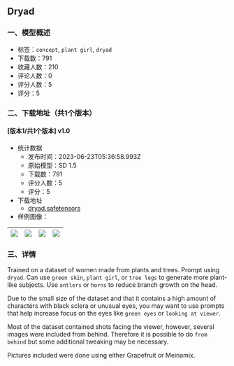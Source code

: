 ## Dryad
### 一、模型概述

- 标签：`concept`, `plant girl`, `dryad`
- 下载数：791
- 收藏人数：210
- 评论人数：0
- 评分人数：5
- 评分：5

### 二、下载地址（共1个版本）

#### [版本1/共1个版本] v1.0

- 统计数据
  - 发布时间：2023-06-23T05:36:58.993Z
  - 原始模型：SD 1.5
  - 下载数：791
  - 评分人数：5
  - 评分：5
- 下载地址
  - [dryad.safetensors](https://civitai.com/api/download/models/102030)
- 样例图像：

| <img src="https://image.civitai.com/xG1nkqKTMzGDvpLrqFT7WA/e294593b-b995-4975-8dbc-bc63619c1660/width=450/1252894.jpeg" /> | <img src="https://image.civitai.com/xG1nkqKTMzGDvpLrqFT7WA/70385c69-6b1e-4935-a1b8-d0613ca1dd75/width=450/1252896.jpeg" /> | <img src="https://image.civitai.com/xG1nkqKTMzGDvpLrqFT7WA/008d5b9c-8fd4-437b-91ff-2e0c47460149/width=450/1252899.jpeg" /> | <img src="https://image.civitai.com/xG1nkqKTMzGDvpLrqFT7WA/f0e889ba-580f-4cb4-9b56-df7148587f09/width=450/1252904.jpeg" /> |
| ---- | ---- | ---- | ---- |


### 三、详情
<p>Trained on a dataset of women made from plants and trees. Prompt using <code>dryad</code>. Can use <code>green skin</code>, <code>plant girl</code>, or <code>tree legs</code> to generate more plant-like subjects. Use <code>antlers</code> or <code>horns</code> to reduce branch growth on the head. </p><p></p><p>Due to the small size of the dataset and that it contains a high amount of characters with black sclera or unusual eyes, you may want to use prompts that help increase focus on the eyes like <code>green eyes</code> or <code>looking at viewer</code>. </p><p></p><p>Most of the dataset contained shots facing the viewer, however, several images were included from behind. Therefore it is possible to do <code>from behind</code> but some additional tweaking may be necessary. </p><p></p><p>Pictures included were done using either Grapefruit or Meinamix. </p>
